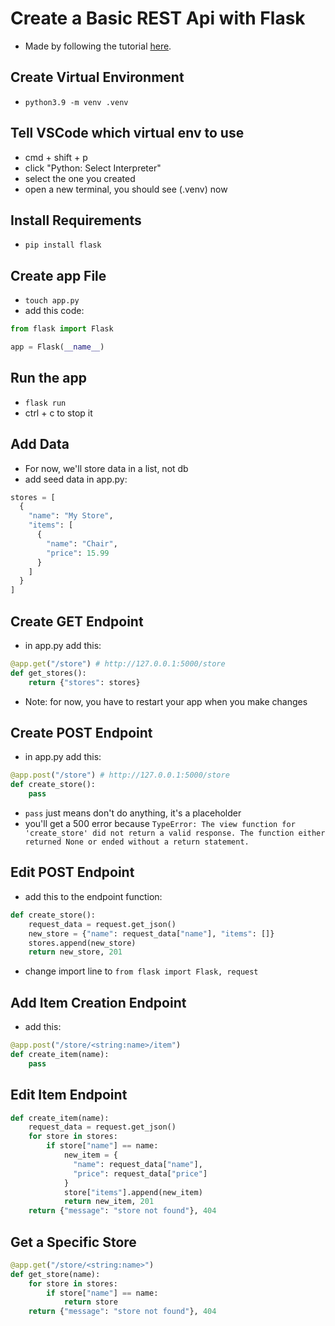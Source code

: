 # Create a Basic REST Api with Flask
- Made by following the tutorial [here](https://www.udemy.com/course/rest-api-flask-and-python/learn/lecture/15927706?start=225#content).

## Create Virtual Environment
- `python3.9 -m venv .venv`

## Tell VSCode which virtual env to use
- cmd + shift + p
- click "Python: Select Interpreter"
- select the one you created
- open a new terminal, you should see (.venv) now

## Install Requirements
- `pip install flask`

## Create app File
- `touch app.py`
- add this code:
```py
from flask import Flask

app = Flask(__name__)
```

## Run the app
- `flask run`
- ctrl + c to stop it

## Add Data
- For now, we'll store data in a list, not db
- add seed data in app.py:
```py
stores = [
  {
    "name": "My Store",
    "items": [
      {
        "name": "Chair",
        "price": 15.99
      }
    ]
  }
]
```

## Create GET Endpoint
- in app.py add this:
```py
@app.get("/store") # http://127.0.0.1:5000/store
def get_stores():
    return {"stores": stores}
```
- Note: for now, you have to restart your app when you make changes

## Create POST Endpoint
- in app.py add this:
```py
@app.post("/store") # http://127.0.0.1:5000/store
def create_store():
    pass
```
- `pass` just means don't do anything, it's a placeholder
- you'll get a 500 error because `TypeError: The view function for 'create_store' did not return a valid response. The function either returned None or ended without a return statement.`

## Edit POST Endpoint
- add this to the endpoint function:
```py
def create_store():
    request_data = request.get_json()
    new_store = {"name": request_data["name"], "items": []}
    stores.append(new_store)
    return new_store, 201
```
- change import line to `from flask import Flask, request`

## Add Item Creation Endpoint
- add this:
```py
@app.post("/store/<string:name>/item")
def create_item(name):
    pass
```

## Edit Item Endpoint
```py
def create_item(name):
    request_data = request.get_json()
    for store in stores:
        if store["name"] == name:
            new_item = {
              "name": request_data["name"], 
              "price": request_data["price"]
            }
            store["items"].append(new_item)
            return new_item, 201
    return {"message": "store not found"}, 404
```

## Get a Specific Store
```py
@app.get("/store/<string:name>")
def get_store(name):
    for store in stores:
        if store["name"] == name:
            return store
    return {"message": "store not found"}, 404
```
